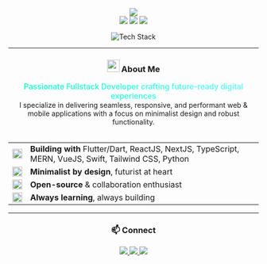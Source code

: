 <!--
  Welcome to ReaperMz's GitHub profile.
  Last updated: 2025-06-05
  For best effect, view in GitHub dark mode!
-->

<div align="center">
  <img src="https://capsule-render.vercel.app/api?type=waving&color=0fffc0&height=120&section=header&text=Fullstack%20Developer&fontSize=42&fontColor=71f7ff&animation=fadeIn" />
</div>

<div align="center">
  <!-- Tech Classification Tags -->
  <img src="https://img.shields.io/badge/Mobile-Flutter%20%7C%20Swift-50AFED?style=flat-square&labelColor=0d1117" />
  <img src="https://img.shields.io/badge/Web-ReactJS%20%7C%20NextJS%20%7C%20VueJS%20%7C%20TypeScript%20%7C%20Tailwind-0fffc0?style=flat-square&labelColor=0d1117" />
  <img src="https://img.shields.io/badge/Fullstack-MERN%20%7C%20Python-71f7ff?style=flat-square&labelColor=0d1117" />
</div>

<div align="center">
  <!-- Tech Icons in Single Line -->
  <p>
    <img src="https://skillicons.dev/icons?i=flutter,swift,ts,react,nextjs,vue,nodejs,express,mongodb,python,tailwind" alt="Tech Stack" />
  </p>
</div>

---

<div align="center">
  <h3><img src="https://raw.githubusercontent.com/Tarikul-Islam-Anik/Animated-Fluent-Emojis/master/Emojis/People/Technologist.png" width="25" /> About Me</h3>
  
  <div style="background: linear-gradient(45deg, #0fffc0, #71f7ff); -webkit-background-clip: text; -webkit-text-fill-color: transparent; font-weight: 600; font-size: 1.1em;">
    Passionate Fullstack Developer crafting future-ready digital experiences
  </div>
  
  <p style="max-width: 600px; margin: 0 auto;">
    I specialize in delivering seamless, responsive, and performant web & mobile applications with a focus on minimalist design and robust functionality.
  </p>

  <br/>
  
  <table>
    <tr>
      <td align="center"><img src="https://raw.githubusercontent.com/Tarikul-Islam-Anik/Animated-Fluent-Emojis/master/Emojis/Travel%20and%20places/Rocket.png" width="20" /></td>
      <td><strong>Building with</strong> Flutter/Dart, ReactJS, NextJS, TypeScript, MERN, VueJS, Swift, Tailwind CSS, Python</td>
    </tr>
    <tr>
      <td align="center"><img src="https://raw.githubusercontent.com/Tarikul-Islam-Anik/Animated-Fluent-Emojis/master/Emojis/Objects/Artist%20Palette.png" width="20" /></td>
      <td><strong>Minimalist by design</strong>, futurist at heart</td>
    </tr>
    <tr>
      <td align="center"><img src="https://raw.githubusercontent.com/Tarikul-Islam-Anik/Animated-Fluent-Emojis/master/Emojis/Travel%20and%20places/Globe%20Showing%20Asia-Australia.png" width="20" /></td>
      <td><strong>Open-source</strong> & collaboration enthusiast</td>
    </tr>
    <tr>
      <td align="center"><img src="https://raw.githubusercontent.com/Tarikul-Islam-Anik/Animated-Fluent-Emojis/master/Emojis/Objects/Hammer%20and%20Wrench.png" width="20" /></td>
      <td><strong>Always learning</strong>, always building</td>
    </tr>
  </table>
</div>

---

<div align="center">
  <h3>📫 Connect</h3>

  <a href="https://www.linkedin.com/in/your-username" target="_blank">
    <img src="https://img.shields.io/badge/LinkedIn-0A66C2?style=for-the-badge&logo=linkedin&logoColor=white&labelColor=22272e" />
  </a>
  <a href="mailto:your.email@example.com">
    <img src="https://img.shields.io/badge/Email-0fffc0?style=for-the-badge&logo=gmail&logoColor=22272e&labelColor=22272e" />
  </a>
  <a href="https://twitter.com/your-handle" target="_blank">
    <img src="https://img.shields.io/badge/Twitter-71f7ff?style=for-the-badge&logo=twitter&logoColor=22272e&labelColor=22272e" />
  </a>
  
</div>

<!--
  GitHub Profile by ReaperMz - 2025
-->
